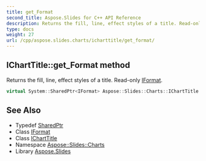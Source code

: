 ```yaml
---
title: get_Format
second_title: Aspose.Slides for C++ API Reference
description: Returns the fill, line, effect styles of a title. Read-only IFormat.
type: docs
weight: 27
url: /cpp/aspose.slides.charts/icharttitle/get_format/
---
```

## IChartTitle::get_Format method


Returns the fill, line, effect styles of a title. Read-only [IFormat](../../iformat/).

```cpp
virtual System::SharedPtr<IFormat> Aspose::Slides::Charts::IChartTitle::get_Format()=0
```

## See Also

* Typedef [SharedPtr](../../../system/sharedptr/)
* Class [IFormat](../../iformat/)
* Class [IChartTitle](../)
* Namespace [Aspose::Slides::Charts](../../)
* Library [Aspose.Slides](../../../)
